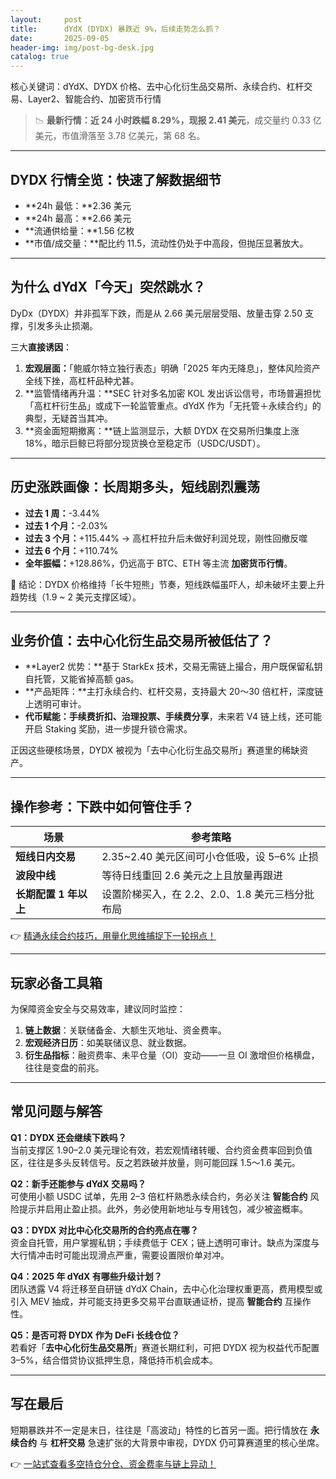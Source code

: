 ```yaml
---
layout:     post
title:      dYdX (DYDX) 暴跌近 9%，后续走势怎么抓？
date:       2025-09-05
header-img: img/post-bg-desk.jpg
catalog: true
---
```


核心关键词：dYdX、DYDX 价格、去中心化衍生品交易所、永续合约、杠杆交易、Layer2、智能合约、加密货币行情

> 📉 **最新行情：近 24 小时跌幅 8.29%，现报 2.41 美元**，成交量约 0.33 亿美元，市值滑落至 3.78 亿美元，第 68 名。

---

## DYDX 行情全览：快速了解数据细节
- **24h 最低：**2.36 美元  
- **24h 最高：**2.66 美元  
- **流通供给量：**1.56 亿枚  
- **市值/成交量：**配比约 11.5，流动性仍处于中高段，但抛压显著放大。

---

## 为什么 dYdX「今天」突然跳水？
DyDx（DYDX）并非孤军下跌，而是从 2.66 美元层层受阻、放量击穿 2.50 支撑，引发多头止损潮。  

三大**直接诱因**：  
1. **宏观层面：**「鲍威尔特立独行表态」明确「2025 年内无降息」，整体风险资产全线下挫，高杠杆品种尤甚。  
2. **监管情绪再升温：**SEC 针对多名加密 KOL 发出诉讼信号，市场普遍担忧「高杠杆衍生品」或成下一轮监管重点。dYdX 作为「无托管＋永续合约」的典型，无疑首当其冲。  
3. **资金面短期撤离：**链上监测显示，大额 DYDX 在交易所归集度上涨 18%，暗示巨鲸已将部分现货换仓至稳定币（USDC/USDT）。

---

## 历史涨跌画像：长周期多头，短线剧烈震荡
- **过去 1 周：**-3.44%  
- **过去 1 个月：**-2.03%  
- **过去 3 个月：**+115.44% → 高杠杆拉升后未做好利润兑现，刚性回撤反噬  
- **过去 6 个月：**+110.74%  
- **全年振幅：**+128.86%，仍远高于 BTC、ETH 等主流 **加密货币行情**。

🔑 结论：DYDX 价格维持「长牛短熊」节奏，短线跌幅虽吓人，却未破坏主要上升趋势线（1.9 ~ 2 美元支撑区域）。

---

## 业务价值：去中心化衍生品交易所被低估了？
- **Layer2 优势：**基于 StarkEx 技术，交易无需链上撮合，用户既保留私钥自托管，又能省掉高额 gas。  
- **产品矩阵：**主打永续合约、杠杆交易，支持最大 20～30 倍杠杆，深度链上透明可审计。  
- **代币赋能：手续费折扣、治理投票、手续费分享**，未来若 V4 链上线，还可能开启 Staking 奖励，进一步提升锁仓需求。  

正因这些硬核场景，DYDX 被视为「去中心化衍生品交易所」赛道里的稀缺资产。

---

## 操作参考：下跌中如何管住手？
| 场景                | 参考策略                                        |
|---------------------|-------------------------------------------------|
| **短线日内交易**     | 2.35~2.40 美元区间可小仓低吸，设 5–6% 止损           |
| **波段中线**         | 等待日线重回 2.6 美元之上且放量再跟进                 |
| **长期配置 1 年以上** | 设置阶梯买入，在 2.2、2.0、1.8 美元三档分批布局         |

👉 [精通永续合约技巧，用量化思维捕捉下一轮拐点！](https://okxdog.com/)

---

## 玩家必备工具箱
为保障资金安全与交易效率，建议同时监控：
1. **链上数据**：关联储备金、大额生灭地址、资金费率。  
2. **宏观经济日历**：如美联储议息、就业数据。  
3. **衍生品指标**：融资费率、未平仓量（OI）变动——一旦 OI 激增但价格横盘，往往是变盘的前兆。

---

## 常见问题与解答
**Q1：DYDX 还会继续下跌吗？**  
当前支撑区 1.90–2.0 美元理论有效，若宏观情绪转暖、合约资金费率回到负值区，往往是多头反转信号。反之若跌破并放量，则可能回踩 1.5～1.6 美元。  

**Q2：新手还能参与 dYdX 交易吗？**  
可使用小额 USDC 试单，先用 2–3 倍杠杆熟悉永续合约，务必关注 **智能合约** 风险提示并启用止盈止损。此外，务必使用新地址与专用钱包，减少被盗概率。

**Q3：DYDX 对比中心化交易所的合约亮点在哪？**  
资金自托管，用户掌握私钥；手续费低于 CEX；链上透明可审计。缺点为深度与大行情冲击时可能出现滑点严重，需要设置限价单对冲。

**Q4：2025 年 dYdX 有哪些升级计划？**  
团队透露 V4 将迁移至自研链 dYdX Chain，去中心化治理权重更高，费用模型或引入 MEV 抽成，并可能支持更多交易平台直联通证桥，提高 **智能合约** 互操作性。

**Q5：是否可将 DYDX 作为 DeFi 长线仓位？**  
若看好「**去中心化衍生品交易所**」赛道长期红利，可把 DYDX 视为权益代币配置 3–5%，结合借贷协议抵押生息，降低持币机会成本。

---

## 写在最后
短期暴跌并不一定是末日，往往是「高波动」特性的匕首另一面。把行情放在 **永续合约** 与 **杠杆交易** 急速扩张的大背景中审视，DYDX 仍可算赛道里的核心坐席。  

👉 [一站式查看多空持仓分仓、资金费率与链上异动！](https://okxdog.com/)